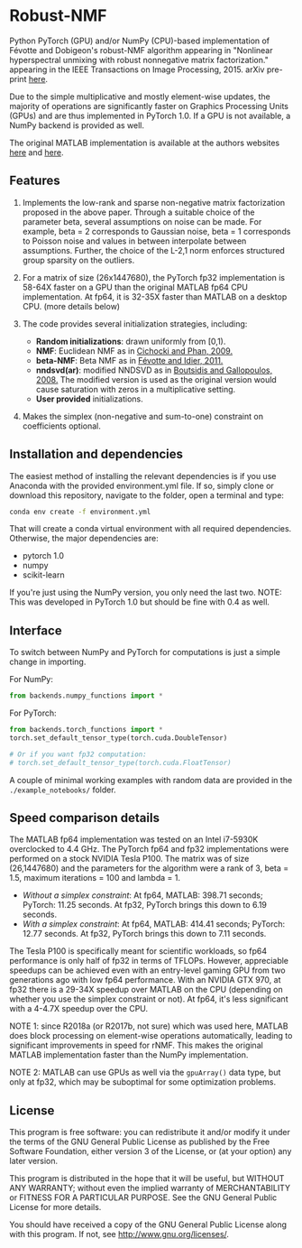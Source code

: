 # Robust-NMF
Python PyTorch (GPU) and/or NumPy (CPU)-based implementation of Févotte and Dobigeon's robust-NMF algorithm appearing in "Nonlinear hyperspectral unmixing with robust nonnegative matrix factorization." appearing in the IEEE Transactions on Image Processing, 2015. arXiv pre-print [here](https://arxiv.org/pdf/1401.5649.pdf).

Due to the simple multiplicative and mostly element-wise updates, the majority of operations are significantly faster on Graphics Processing Units (GPUs) and are thus implemented in PyTorch 1.0. If a GPU is not available, a NumPy backend is provided as well. 

The original MATLAB implementation is available at the authors websites [here](http://dobigeon.perso.enseeiht.fr/applications/app_hyper_rLMM.html) and [here](https://www.irit.fr/~Cedric.Fevotte/extras/tip2015/code.zip). 

## Features
1. Implements the low-rank and sparse non-negative matrix factorization proposed in the above paper. Through a suitable choice of the parameter beta, several assumptions on noise can be made. For example, beta = 2 corresponds to Gaussian noise, beta = 1 corresponds to Poisson noise and values in between interpolate between assumptions. Further, the choice of the L-2,1 norm enforces structured group sparsity on the outliers.

2. For a matrix of size (26x1447680), the PyTorch fp32 implementation is 58-64X faster on a GPU than the original MATLAB fp64 CPU implementation. At fp64, it is 32-35X faster than MATLAB on a desktop CPU. (more details below)

3. The code provides several initialization strategies, including:
    * **Random initializations**: drawn uniformly from [0,1).
    * **NMF**: Euclidean NMF as in [Cichocki and Phan, 2009.](http://www.bsp.brain.riken.jp/publications/2009/Cichocki-Phan-IEICE_col.pdf)
    * **beta-NMF**: Beta NMF as in [Févotte and Idier, 2011.](https://arxiv.org/pdf/1010.1763.pdf)
    * **nndsvd(ar)**: modified NNDSVD as in [Boutsidis and Gallopoulos, 2008.](http://www.boutsidis.org/Boutsidis_PRE_08.pdf) The modified version is used as the original version would cause saturation with zeros in a multiplicative setting.
    * **User provided** initializations.

4. Makes the simplex (non-negative and sum-to-one) constraint on coefficients optional.

## Installation and dependencies
The easiest method of installing the relevant dependencies is if you use Anaconda with the provided environment.yml file. If so, simply clone or download this repository, navigate to the folder, open a terminal and type:
```bash
conda env create -f environment.yml
```
That will create a conda virtual environment with all required dependencies. Otherwise, the major dependencies are:
  * pytorch 1.0
  * numpy
  * scikit-learn

If you're just using the NumPy version, you only need the last two. NOTE: This was developed in PyTorch 1.0 but should be fine with 0.4 as well.

## Interface
To switch between NumPy and PyTorch for computations is just a simple change in importing.

For NumPy:
```python
from backends.numpy_functions import *
```

For PyTorch:
```python
from backends.torch_functions import *
torch.set_default_tensor_type(torch.cuda.DoubleTensor)

# Or if you want fp32 computation:
# torch.set_default_tensor_type(torch.cuda.FloatTensor)
```

A couple of minimal working examples with random data are provided in the `./example_notebooks/` folder.

## Speed comparison details
The MATLAB fp64 implementation was tested on an Intel i7-5930K overclocked to 4.4 GHz. The PyTorch fp64 and fp32 implementations were performed on a stock NVIDIA Tesla P100. The matrix was of size (26,1447680) and the parameters for the algorithm were a rank of 3, beta = 1.5, maximum iterations = 100 and lambda = 1.

  * *Without a simplex constraint*:
  At fp64, MATLAB: 398.71 seconds; PyTorch: 11.25 seconds. At fp32, PyTorch brings this down to 6.19 seconds.
  * *With a simplex constraint*:
  At fp64, MATLAB: 414.41 seconds; PyTorch: 12.77 seconds. At fp32, PyTorch brings this down to 7.11 seconds.

The Tesla P100 is specifically meant for scientific workloads, so fp64 performance is only half of fp32 in terms of TFLOPs. However, appreciable speedups can be achieved even with an entry-level gaming GPU from two generations ago with low fp64 performance. With an NVIDIA GTX 970, at fp32 there is a 29-34X speedup over MATLAB on the CPU (depending on whether you use the simplex constraint or not). At fp64, it's less significant with a 4-4.7X speedup over the CPU.

NOTE 1: since R2018a (or R2017b, not sure) which was used here, MATLAB does block processing on element-wise operations automatically, leading to significant improvements in speed for rNMF. This makes the original MATLAB implementation faster than the NumPy implementation.

NOTE 2: MATLAB can use GPUs as well via the ```gpuArray()``` data type, but only at fp32, which may be suboptimal for some optimization problems.

## License

This program is free software: you can redistribute it and/or modify
it under the terms of the GNU General Public License as published by
the Free Software Foundation, either version 3 of the License, or
(at your option) any later version.

This program is distributed in the hope that it will be useful,
but WITHOUT ANY WARRANTY; without even the implied warranty of
MERCHANTABILITY or FITNESS FOR A PARTICULAR PURPOSE.  See the
GNU General Public License for more details.

You should have received a copy of the GNU General Public License
along with this program.  If not, see <http://www.gnu.org/licenses/>.
